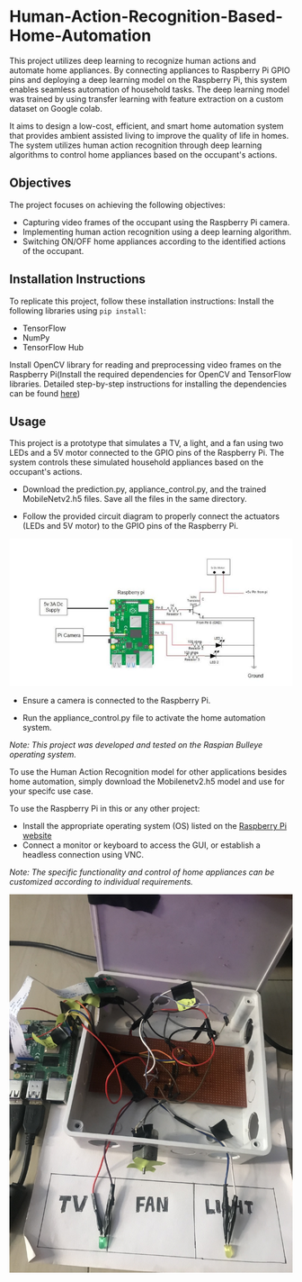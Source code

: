 # Human-Action-Recognition-Based-Home-Automation
This project utilizes deep learning to recognize human actions and automate home appliances. By connecting appliances to Raspberry Pi GPIO pins and deploying a deep learning model on the Raspberry Pi, this system enables seamless automation of household tasks.
The deep learning model was trained by using transfer learning with feature extraction on a custom dataset on Google colab.

It aims to design a low-cost, efficient, and smart home automation system that provides ambient assisted living to improve the quality of life in homes. The system utilizes human action recognition through deep learning algorithms to control home appliances based on the occupant's actions.

## **Objectives**

The project focuses on achieving the following objectives:

* Capturing video frames of the occupant using the Raspberry Pi camera.
* Implementing human action recognition using a deep learning algorithm.
* Switching ON/OFF home appliances according to the identified actions of the occupant.

## **Installation Instructions**

To replicate this project, follow these installation instructions:
Install the following libraries using `pip install`:

* TensorFlow
* NumPy
* TensorFlow Hub

Install OpenCV library for reading and preprocessing video frames on the Raspberry Pi(Install the required dependencies for OpenCV and TensorFlow libraries. Detailed step-by-step instructions for installing the dependencies can be found [here](https://www.youtube.com/watch?v=GNRg2P8Vqqs&t=182s))

## **Usage**

This project is a prototype that simulates a TV, a light, and a fan using two LEDs and a 5V motor connected to the GPIO pins of the Raspberry Pi. The system controls these simulated household appliances based on the occupant's actions.

* Download the prediction.py, appliance_control.py, and the trained MobileNetv2.h5 files. Save all the files in the same directory.

* Follow the provided circuit diagram to properly connect the actuators (LEDs and 5V motor) to the GPIO pins of the Raspberry Pi.

![Circuit diagram for the implementation of Home Automation System](https://github.com/bayodekehinde/Human-Action-Recognition-Based-Home-Automation/blob/main/Circuit%20Diagram%20of%20Home%20Automation%20System.JPG)

* Ensure a camera is connected to the Raspberry Pi.

* Run the appliance_control.py file to activate the home automation system.

*Note: This project was developed and tested on the Raspian Bulleye operating system.*

To use the Human Action Recognition model for other applications besides home automation, simply download the Mobilenetv2.h5 model and use for your specifc use case.

To use the Raspberry Pi in this or any other project:

* Install the appropriate operating system (OS) listed on the [Raspberry Pi website](https://www.raspberrypi.com/software/)
* Connect a monitor or keyboard to access the GUI, or establish a headless connection using VNC.

*Note: The specific functionality and control of home appliances can be customized according to individual requirements.*



![Circuit Implemenataion of HAR system](https://github.com/bayodekehinde/Human-Action-Recognition-Based-Home-Automation/blob/main/IMG_0158.jpg)







